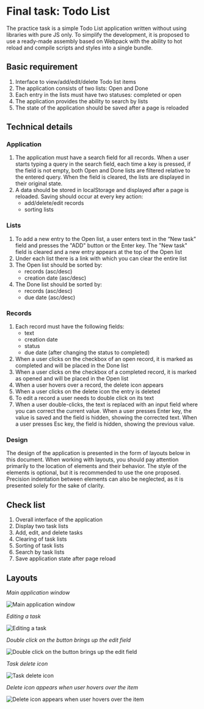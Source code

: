 # Final task: Todo List 

The practice task is a simple Todo List application written without using libraries with pure JS only. To simplify the development, it is proposed to use a ready-made assembly based on Webpack with the ability to hot reload and compile scripts and styles into a single bundle. 

## Basic requirement 

1. Interface to view/add/edit/delete Todo list items 
1. The application consists of two lists: Open and Done 
1. Each entry in the lists must have two statuses: completed or open 
1. The application provides the ability to search by lists 
1. The state of the application should be saved after a page is reloaded 

## Technical details 

### Application 

1. The application must have a search field for all records. When a user starts typing a query in the search field, each time a key is pressed, if the field is not empty, both Open and Done lists are filtered relative to the entered query. When the field is cleared, the lists are displayed in their original state. 
1. A data should be stored in localStorage and displayed after a page is reloaded. Saving should occur at every key action:
    *  add/delete/edit records 
    *  sorting lists 

### Lists 

1. To add a new entry to the Open list, a user enters text in the “New task" field and presses the "ADD" button or the Enter key. The "New task" field is cleared and a new entry appears at the top of the Open list
1. Under each list there is a link with which you can clear the entire list
1. The Open list should be sorted by:
    * records (asc/desc) 
    * creation date (asc/desc) 
1. The Done list should be sorted by: 
    * records (asc/desc) 
    * due date (asc/desc) 

### Records

1. Each record must have the following fields: 
    * text 
    * creation date 
    * status 
    * due date (after changing the status to completed) 
1. When a user clicks on the checkbox of an open record, it is marked as completed and will be placed in the Done list 
1. When a user clicks on the checkbox of a completed record, it is marked as opened and will be placed in the Open list 
1. When a user hovers over a record, the delete icon appears 
1. When a user clicks on the delete icon the entry is deleted 
1. To edit a record a user needs to double click on its text 
1. When a user double-clicks, the text is replaced with an input field where you can correct the current value. When a user presses Enter key, the value is saved and the field is hidden, showing the corrected text. When a user presses Esc key, the field is hidden, showing the previous value. 

### Design 

The design of the application is presented in the form of layouts below in this document. When working with layouts, you should pay attention primarily to the location of elements and their behavior. The style of the elements is optional, but it is recommended to use the one proposed. Precision indentation between elements can also be neglected, as it is presented solely for the sake of clarity. 

## Check list 

1. Overall interface of the application 
1. Display two task lists 
1. Add, edit, and delete tasks 
1. Clearing of task lists 
1. Sorting of task lists 
1. Search by task lists 
1. Save application state after page reload 

## Layouts

_Main application window_ 

![Main application window](images/1.png)

_Editing a task_

![Editing a task](images/2.png)

_Double click on the button brings up the edit field_

![Double click on the button brings up the edit field](images/3.png)

_Task delete icon_

![Task delete icon](images/4.png)

_Delete icon appears when user hovers over the item_

![Delete icon appears when user hovers over the item](images/5.png)

